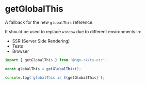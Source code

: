 # getGlobalThis

A fallback for the new `globalThis` reference.

It should be used to replace `window` due to different environments in:

- SSR (Server Side Rendering)
- Tests
- Browser

```typescript
import { getGlobalThis } from '@ngx-rx/ts-etc';

const globalThis = getGlobalThis();

console.log(`globalThis is ${getGlobalThis}`);
```
